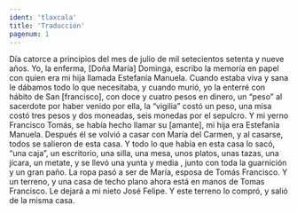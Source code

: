 ```yaml
---
ident: 'tlaxcala'
title: 'Traducción'
pagenum: 1
---
```

Día catorce a principios del mes de julio de mil setecientos setenta y nueve años. Yo, la enferma, [Doña María] Dominga, escribo la memoría en papel con quien era mi hija llamada Estefanía Manuela. Cuando estaba viva y sana le dábamos todo lo que necesitaba, y cuando murió, yo la enterré con hábito de San [francisco], con doce y cuatro pesos en dinero, un “peso” al sacerdote por haber venido por ella, la “vigilia” costó un peso, una misa costó tres pesos y dos moneadas, seis monedas por el sepulcro. Y mi yerno Francisco Tomás, se había hecho llamar su [amante], mi hija era Estefania Manuela. Después él se volvió a casar con María del Carmen, y al casarse, todos se salieron de esta casa. Y todo lo que había en esta casa lo sacó, “una caja”, un escritorio, una silla, una mesa, unos platos, unas tazas, una jícara, un metate, y se llevó una yunta y media , junto con toda la guarnición y un gran paño.  La  ropa pasó a ser de María, esposa de Tomás Francisco. Y un terreno, y una casa de techo plano ahora está en manos de Tomas Francisco. Le dejará a mi nieto José Felipe. Y este terreno lo compró, y salió de la misma casa.
